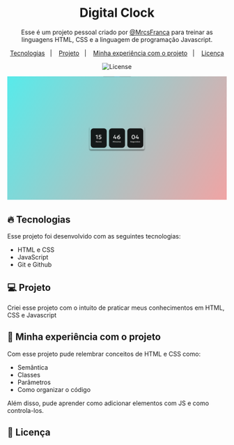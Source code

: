 <h1 align="center">Digital Clock</h1>

<p align="center">Esse é um projeto pessoal criado por <a href="https://github.com/MrcsFranca">@MrcsFranca</a> para treinar as linguagens HTML, CSS e a linguagem de programação Javascript.</p>

<p align="center">
  <a href="#-tecnologias">Tecnologias</a>&nbsp;&nbsp;&nbsp;|&nbsp;&nbsp;&nbsp;
  <a href="#-projeto">Projeto</a>&nbsp;&nbsp;&nbsp;|&nbsp;&nbsp;&nbsp;
  <a href="#-minha">Minha experiência com o projeto</a>&nbsp;&nbsp;&nbsp;|&nbsp;&nbsp;&nbsp;
  <a href="#-licença">Licença</a>
</p>

<p align="center">
  <img alt="License" src="https://img.shields.io/static/v1?label=license&message=MIT&color=49AA26&labelColor=000000">
</p>

<p>
	<img alt="Imagem do projeto" src="assets\Digital-clock.png">
</p>


## 🔥 Tecnologias

Esse projeto foi desenvolvido com as seguintes tecnologias:

- HTML e CSS
- JavaScript
- Git e Github

## 💻 Projeto

Criei esse projeto com o intuito de praticar meus conhecimentos em HTML, CSS e Javascript

## 🧠 Minha experiência com o projeto

Com esse projeto pude relembrar conceitos de HTML e CSS como: 

- Semântica
- Classes
- Parâmetros 
- Como organizar o código

Além disso, pude aprender como adicionar elementos com JS e como controla-los.


## 📝 Licença
